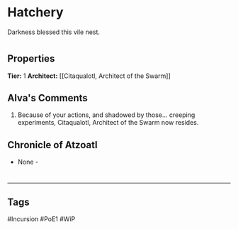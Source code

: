 # Hatchery
Darkness blessed this vile nest.

#
## Properties
**Tier:** 1
**Architect:** [[Citaqualotl, Architect of the Swarm]]
## Alva's Comments
1. Because of your actions, and shadowed by those... creeping experiments, Citaqualotl, Architect of the Swarm now resides.
## Chronicle of Atzoatl
- None -

#
---
## Tags
#Incursion
#PoE1
#WiP
